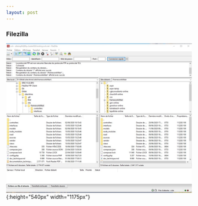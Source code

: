 ```yaml
---
layout: post
---
```


### Filezilla

![filezilla](images/filezilla.jpg){:height="540px" width="1175px"}